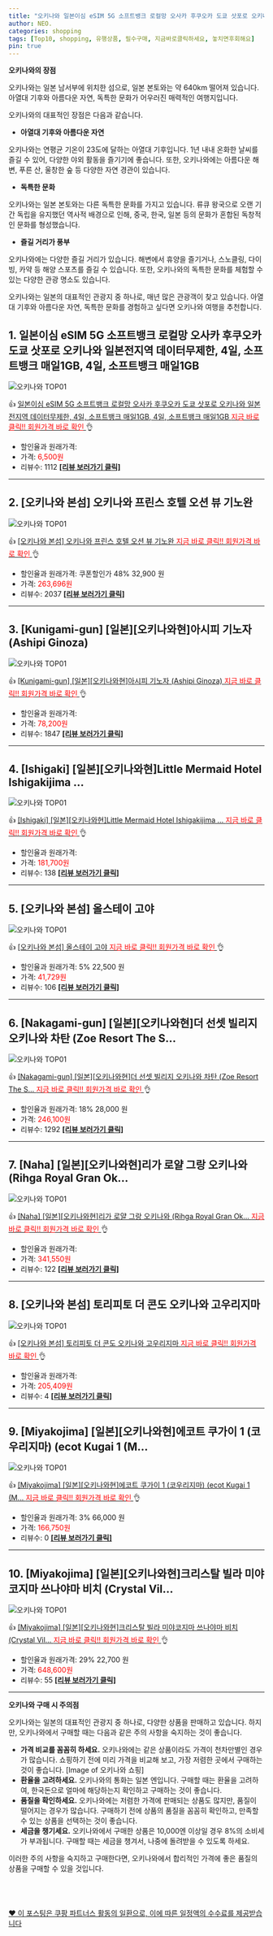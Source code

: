 ```yaml
---
title: "오키나와 일본이심 eSIM 5G 소프트뱅크 로컬망 오사카 후쿠오카 도쿄 삿포로 오키나와 일본전지역 데이터무제한, 4일, 소프트뱅크 매 필수 필요 추천 제품 비교 최저 가격 비교 장점 구매 후기 구매평"
author: NEO.
categories: shopping
tags: [Top10, shopping, 유행상품, 필수구매, 지금바로클릭하세요, 놓치면후회해요]
pin: true
---
```

**오키나와의 장점**

오키나와는 일본 남서부에 위치한 섬으로, 일본 본토와는 약 640km 떨어져 있습니다. 아열대 기후와 아름다운 자연, 독특한 문화가 어우러진 매력적인 여행지입니다.

오키나와의 대표적인 장점은 다음과 같습니다.

* **아열대 기후와 아름다운 자연**

오키나와는 연평균 기온이 23도에 달하는 아열대 기후입니다. 1년 내내 온화한 날씨를 즐길 수 있어, 다양한 야외 활동을 즐기기에 좋습니다. 또한, 오키나와에는 아름다운 해변, 푸른 산, 울창한 숲 등 다양한 자연 경관이 있습니다.

* **독특한 문화**

오키나와는 일본 본토와는 다른 독특한 문화를 가지고 있습니다. 류큐 왕국으로 오랜 기간 독립을 유지했던 역사적 배경으로 인해, 중국, 한국, 일본 등의 문화가 혼합된 독창적인 문화를 형성했습니다.

* **즐길 거리가 풍부**

오키나와에는 다양한 즐길 거리가 있습니다. 해변에서 휴양을 즐기거나, 스노클링, 다이빙, 카약 등 해양 스포츠를 즐길 수 있습니다. 또한, 오키나와의 독특한 문화를 체험할 수 있는 다양한 관광 명소도 있습니다.

오키나와는 일본의 대표적인 관광지 중 하나로, 매년 많은 관광객이 찾고 있습니다. 아열대 기후와 아름다운 자연, 독특한 문화를 경험하고 싶다면 오키나와 여행을 추천합니다.

   

## 1. 일본이심 eSIM 5G 소프트뱅크 로컬망 오사카 후쿠오카 도쿄 삿포로 오키나와 일본전지역 데이터무제한, 4일, 소프트뱅크 매일1GB, 4일, 소프트뱅크 매일1GB

![오키나와 TOP01](https://thumbnail6.coupangcdn.com/thumbnails/remote/490x490ex/image/vendor_inventory/d78a/85d113225e06743aa50108b448dbdbe0f312254cf27d20182d575bdd2035.png)


👍 [일본이심 eSIM 5G 소프트뱅크 로컬망 오사카 후쿠오카 도쿄 삿포로 오키나와 일본전지역 데이터무제한, 4일, 소프트뱅크 매일1GB, 4일, 소프트뱅크 매일1GB <font color=red> 지금 바로 클릭!! 회원가격 바로 확인 </font> ](https://link.coupang.com/re/AFFSDP?lptag=AF3617701&subid=GithubCoopas&pageKey=7721592451&traceid=V0-153&itemId=20724745002&vendorItemId=87923516853) 👌 


- 할인율과 원래가격: 
- 가격: <span style='color:red'>6,500원</span>
- 리뷰수: 1112  [**[리뷰 보러가기 클릭]**](https://link.coupang.com/re/AFFSDP?lptag=AF3617701&subid=GithubCoopas&pageKey=7721592451&traceid=V0-153&itemId=20724745002&vendorItemId=87923516853)

---


   

## 2. [오키나와 본섬] 오키나와 프린스 호텔 오션 뷰 기노완

![오키나와 TOP01](https://thumbnail7.coupangcdn.com/thumbnails/remote/490x490ex/image/travel_reactor/travelConnect/hotel/C00924717/f758075f-d2cc-44c0-877f-d705e3167df2.jpg)


👍 [[오키나와 본섬] 오키나와 프린스 호텔 오션 뷰 기노완 <font color=red> 지금 바로 클릭!! 회원가격 바로 확인 </font> ](https://link.coupang.com/re/AFFTDP?lptag=AF3617701&subid=GithubCoopas&pageKey=10000002316877&traceid=V0-153&itemId=None&vendorItemId=None) 👌 


- 할인율과 원래가격: 쿠폰할인가 48%  32,900   원
- 가격: <span style='color:red'>263,696원</span>
- 리뷰수: 2037  [**[리뷰 보러가기 클릭]**](https://link.coupang.com/re/AFFTDP?lptag=AF3617701&subid=GithubCoopas&pageKey=10000002316877&traceid=V0-153&itemId=None&vendorItemId=None)

---


   

## 3. [Kunigami-gun] [일본][오키나와현]아시피 기노자 (Ashipi Ginoza)

![오키나와 TOP01](https://thumbnail6.coupangcdn.com/thumbnails/remote/490x490ex/image/travel_reactor/travelConnect/hotel/A00246702/9a351fb0-a8f4-4598-9eac-df5d3a75c1c4.jpg)


👍 [[Kunigami-gun] [일본][오키나와현]아시피 기노자 (Ashipi Ginoza) <font color=red> 지금 바로 클릭!! 회원가격 바로 확인 </font> ](https://link.coupang.com/re/AFFTDP?lptag=AF3617701&subid=GithubCoopas&pageKey=10000002758894&traceid=V0-153&itemId=None&vendorItemId=None) 👌 


- 할인율과 원래가격: 
- 가격: <span style='color:red'>78,200원</span>
- 리뷰수: 1847  [**[리뷰 보러가기 클릭]**](https://link.coupang.com/re/AFFTDP?lptag=AF3617701&subid=GithubCoopas&pageKey=10000002758894&traceid=V0-153&itemId=None&vendorItemId=None)

---


   

## 4. [Ishigaki] [일본][오키나와현]Little Mermaid Hotel Ishigakijima …

![오키나와 TOP01](https://thumbnail6.coupangcdn.com/thumbnails/remote/490x490ex/image/travel_reactor/travelConnect/hotel/A00246702/b75881a0-0d3e-47b4-a9cf-b1406a6d5b8c.jpg)


👍 [[Ishigaki] [일본][오키나와현]Little Mermaid Hotel Ishigakijima … <font color=red> 지금 바로 클릭!! 회원가격 바로 확인 </font> ](https://link.coupang.com/re/AFFTDP?lptag=AF3617701&subid=GithubCoopas&pageKey=10000002742914&traceid=V0-153&itemId=None&vendorItemId=None) 👌 


- 할인율과 원래가격: 
- 가격: <span style='color:red'>181,700원</span>
- 리뷰수: 138  [**[리뷰 보러가기 클릭]**](https://link.coupang.com/re/AFFTDP?lptag=AF3617701&subid=GithubCoopas&pageKey=10000002742914&traceid=V0-153&itemId=None&vendorItemId=None)

---


   

## 5. [오키나와 본섬] 올스테이 고야

![오키나와 TOP01](https://thumbnail10.coupangcdn.com/thumbnails/remote/490x490ex/image/travel_reactor/travelConnect/hotel/C00924717/f3b49c39-d73e-4da8-80f0-e90459697323.jpg)


👍 [[오키나와 본섬] 올스테이 고야 <font color=red> 지금 바로 클릭!! 회원가격 바로 확인 </font> ](https://link.coupang.com/re/AFFTDP?lptag=AF3617701&subid=GithubCoopas&pageKey=10000002192902&traceid=V0-153&itemId=None&vendorItemId=None) 👌 


- 할인율과 원래가격: 5%  22,500   원
- 가격: <span style='color:red'>41,729원</span>
- 리뷰수: 106  [**[리뷰 보러가기 클릭]**](https://link.coupang.com/re/AFFTDP?lptag=AF3617701&subid=GithubCoopas&pageKey=10000002192902&traceid=V0-153&itemId=None&vendorItemId=None)

---


   

## 6. [Nakagami-gun] [일본][오키나와현]더 선셋 빌리지 오키나와 차탄 (Zoe Resort The S…

![오키나와 TOP01](https://thumbnail10.coupangcdn.com/thumbnails/remote/490x490ex/image/travel_reactor/travelConnect/hotel/A00246702/109f4178-1e22-493e-b31e-535967fccb08.jpg)


👍 [[Nakagami-gun] [일본][오키나와현]더 선셋 빌리지 오키나와 차탄 (Zoe Resort The S… <font color=red> 지금 바로 클릭!! 회원가격 바로 확인 </font> ](https://link.coupang.com/re/AFFTDP?lptag=AF3617701&subid=GithubCoopas&pageKey=10000002743063&traceid=V0-153&itemId=None&vendorItemId=None) 👌 


- 할인율과 원래가격: 18%  28,000   원
- 가격: <span style='color:red'>246,100원</span>
- 리뷰수: 1292  [**[리뷰 보러가기 클릭]**](https://link.coupang.com/re/AFFTDP?lptag=AF3617701&subid=GithubCoopas&pageKey=10000002743063&traceid=V0-153&itemId=None&vendorItemId=None)

---


   

## 7. [Naha] [일본][오키나와현]리가 로얄 그랑 오키나와 (Rihga Royal Gran Ok…

![오키나와 TOP01](https://thumbnail8.coupangcdn.com/thumbnails/remote/490x490ex/image/travel_reactor/travelConnect/hotel/A00246702/51589897-dfe1-483c-89fe-6d99d5e7cfee.jpg)


👍 [[Naha] [일본][오키나와현]리가 로얄 그랑 오키나와 (Rihga Royal Gran Ok… <font color=red> 지금 바로 클릭!! 회원가격 바로 확인 </font> ](https://link.coupang.com/re/AFFTDP?lptag=AF3617701&subid=GithubCoopas&pageKey=10000002742766&traceid=V0-153&itemId=None&vendorItemId=None) 👌 


- 할인율과 원래가격: 
- 가격: <span style='color:red'>341,550원</span>
- 리뷰수: 122  [**[리뷰 보러가기 클릭]**](https://link.coupang.com/re/AFFTDP?lptag=AF3617701&subid=GithubCoopas&pageKey=10000002742766&traceid=V0-153&itemId=None&vendorItemId=None)

---


   

## 8. [오키나와 본섬] 토리피토 더 콘도 오키나와 고우리지마

![오키나와 TOP01](https://thumbnail10.coupangcdn.com/thumbnails/remote/490x490ex/image/travel_reactor/travelConnect/hotel/C00924717/f556145b-cbdb-40c8-8c42-f14681e9fca5.jpg)


👍 [[오키나와 본섬] 토리피토 더 콘도 오키나와 고우리지마 <font color=red> 지금 바로 클릭!! 회원가격 바로 확인 </font> ](https://link.coupang.com/re/AFFTDP?lptag=AF3617701&subid=GithubCoopas&pageKey=10000002272076&traceid=V0-153&itemId=None&vendorItemId=None) 👌 


- 할인율과 원래가격: 
- 가격: <span style='color:red'>205,409원</span>
- 리뷰수: 4  [**[리뷰 보러가기 클릭]**](https://link.coupang.com/re/AFFTDP?lptag=AF3617701&subid=GithubCoopas&pageKey=10000002272076&traceid=V0-153&itemId=None&vendorItemId=None)

---


   

## 9. [Miyakojima] [일본][오키나와현]에코트 쿠가이 1 (코우리지마) (ecot Kugai 1 (M…

![오키나와 TOP01](https://thumbnail6.coupangcdn.com/thumbnails/remote/490x490ex/image/travel_reactor/travelConnect/hotel/A00246702/8118f234-2c6e-447b-b95d-bb3951d1204a.jpg)


👍 [[Miyakojima] [일본][오키나와현]에코트 쿠가이 1 (코우리지마) (ecot Kugai 1 (M… <font color=red> 지금 바로 클릭!! 회원가격 바로 확인 </font> ](https://link.coupang.com/re/AFFTDP?lptag=AF3617701&subid=GithubCoopas&pageKey=10000002748406&traceid=V0-153&itemId=None&vendorItemId=None) 👌 


- 할인율과 원래가격: 3%  66,000   원
- 가격: <span style='color:red'>166,750원</span>
- 리뷰수: 0  [**[리뷰 보러가기 클릭]**](https://link.coupang.com/re/AFFTDP?lptag=AF3617701&subid=GithubCoopas&pageKey=10000002748406&traceid=V0-153&itemId=None&vendorItemId=None)

---


   

## 10. [Miyakojima] [일본][오키나와현]크리스탈 빌라 미야코지마 쓰나야마 비치 (Crystal Vil…

![오키나와 TOP01](https://thumbnail8.coupangcdn.com/thumbnails/remote/490x490ex/image/travel_reactor/travelConnect/hotel/A00246702/99e2d73a-4a42-48c2-85a9-ea0a65c5d88d.jpg)


👍 [[Miyakojima] [일본][오키나와현]크리스탈 빌라 미야코지마 쓰나야마 비치 (Crystal Vil… <font color=red> 지금 바로 클릭!! 회원가격 바로 확인 </font> ](https://link.coupang.com/re/AFFTDP?lptag=AF3617701&subid=GithubCoopas&pageKey=10000002751502&traceid=V0-153&itemId=None&vendorItemId=None) 👌 


- 할인율과 원래가격: 29%  22,700   원
- 가격: <span style='color:red'>648,600원</span>
- 리뷰수: 55  [**[리뷰 보러가기 클릭]**](https://link.coupang.com/re/AFFTDP?lptag=AF3617701&subid=GithubCoopas&pageKey=10000002751502&traceid=V0-153&itemId=None&vendorItemId=None)

---
**오키나와 구매 시 주의점**

오키나와는 일본의 대표적인 관광지 중 하나로, 다양한 상품을 판매하고 있습니다. 하지만, 오키나와에서 구매할 때는 다음과 같은 주의 사항을 숙지하는 것이 좋습니다.

* **가격 비교를 꼼꼼히 하세요.** 오키나와에는 같은 상품이라도 가격이 천차만별인 경우가 많습니다. 쇼핑하기 전에 미리 가격을 비교해 보고, 가장 저렴한 곳에서 구매하는 것이 좋습니다.
[Image of 오키나와 쇼핑]
* **환율을 고려하세요.** 오키나와의 통화는 일본 엔입니다. 구매할 때는 환율을 고려하여, 한국돈으로 얼마에 해당하는지 확인하고 구매하는 것이 좋습니다.
* **품질을 확인하세요.** 오키나와에는 저렴한 가격에 판매되는 상품도 많지만, 품질이 떨어지는 경우가 많습니다. 구매하기 전에 상품의 품질을 꼼꼼히 확인하고, 만족할 수 있는 상품을 선택하는 것이 좋습니다.
* **세금을 챙기세요.** 오키나와에서 구매한 상품은 10,000엔 이상일 경우 8%의 소비세가 부과됩니다. 구매할 때는 세금을 챙겨서, 나중에 돌려받을 수 있도록 하세요.

이러한 주의 사항을 숙지하고 구매한다면, 오키나와에서 합리적인 가격에 좋은 품질의 상품을 구매할 수 있을 것입니다.<br><br><br><br><br> [ ❤  이 포스팅은 쿠팡 파트너스 활동의 일환으로, 이에 따른 일정액의 수수료를 제공받습니다](https://link.coupang.com/a/bcEFyh)
